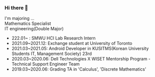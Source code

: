 ### Hi there 👋

I'm majoring ... </br>
Mathematics Specialist </br>
IT engineering(Double Major)
- 222.01~ : SMWU HCI Lab Research Intern
- 2021.09~2021.12: Exchange student at University of Toronto
- 2021.03~2021.05: Android Developer in KUSITMS(Korean University Students IT, Management Society) 23rd
- 2020.03~2020.06: Dell Technologies X WISET Mentorship Program - Technical Support Engineer Team
- 2019.03~2020.06: Grading TA in 'Calculus', 'Discrete Mathematics'
